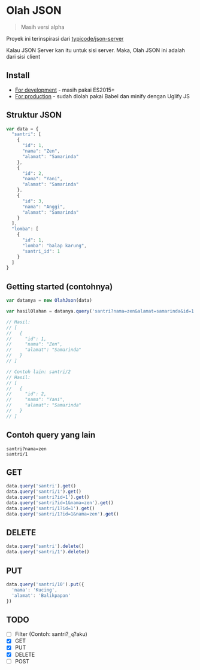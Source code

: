 # Olah JSON

> Masih versi alpha

Proyek ini terinspirasi dari [typicode/json-server](https://github.com/typicode/json-server)

Kalau JSON Server kan itu untuk sisi server. Maka, Olah JSON ini adalah dari sisi client

## Install

- [For development](olahJson.js) - masih pakai ES2015+
- [For production](olahJson.min.js) - sudah diolah pakai Babel dan minify dengan Uglify JS

## Struktur JSON

```javascript
var data = {
  "santri": [
    {
      "id": 1,
      "nama": "Zen",
      "alamat": "Samarinda"
    },
    {
      "id": 2,
      "nama": "Yani",
      "alamat": "Samarinda"
    },
    {
      "id": 3,
      "nama": "Anggi",
      "alamat": "Samarinda"
    }
  ],
  "lomba": [
    {
      "id": 1,
      "lomba": "balap karung",
      "santri_id": 1
    }
  ]
}
```

## Getting started (contohnya)

```javascript
var datanya = new OlahJson(data)

var hasilOlahan = datanya.query('santri?nama=zen&alamat=samarinda&id=1').get()

// Hasil:
// [
//   {
//     "id": 1,
//     "nama": "Zen",
//     "alamat": "Samarinda"
//   }
// ]

// Contoh lain: santri/2
// Hasil:
// [
//   {
//     "id": 2,
//     "nama": "Yani",
//     "alamat": "Samarinda"
//   }
// ]
```

## Contoh query yang lain

```
santri?nama=zen
santri/1
```

## GET

```javascript
data.query('santri').get()
data.query('santri/1').get()
data.query('santri?id=1').get()
data.query('santri?id=1&nama=zen').get()
data.query('santri/1?id=1').get()
data.query('santri/1?id=1&nama=zen').get()
````

## DELETE

```javascript
data.query('santri').delete()
data.query('santri/1').delete()
```

## PUT

```javascript
data.query('santri/10').put({
  'nama': 'Kucing',
  'alamat': 'Balikpapan'
})
```

## TODO

- [ ] Filter (Contoh: santri?`_q`?aku)
- [x] GET
- [x] PUT
- [x] DELETE
- [ ] POST